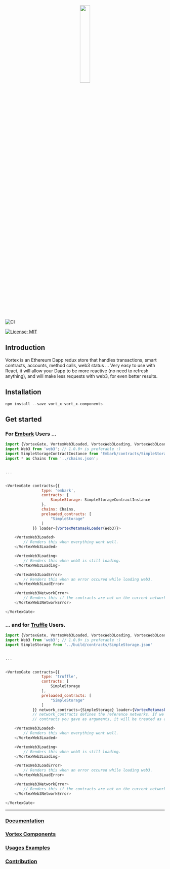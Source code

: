 <!--
  Title: Vortex
  Description: And Ethereum Dapp React and Redux tool taking care of transactions, smart contracts and many more !
  Author: mortimr
  -->
<div align="center" >
<img width="25%" src="https://raw.githubusercontent.com/Horyus/vort_x/master/.assets/vortex.png">
</div>

![CI](https://teamcity.rotaru.fr:2702/app/rest/builds/buildType:VortX_VortXBuild/statusIcon)


[![License: MIT](https://img.shields.io/badge/License-MIT-yellow.svg)](https://opensource.org/licenses/MIT)

## Introduction

Vortex is an Ethereum Dapp redux store that handles transactions, smart contracts, accounts, method calls, web3 status ... Very easy to use with React, it will allow your Dapp to be more reactive (no need to refresh anything), and will make less requests with web3, for even better results.


## Installation

```
npm install --save vort_x vort_x-components
```

## Get started

### For [Embark](https://embark.status.im) Users ...

```js
import {VortexGate, VortexWeb3Loaded, VortexWeb3Loading, VortexWeb3LoadError, VortexWeb3NetworkError, VortexMetamaskLoader} from 'vort_x-components';
import Web3 from 'web3'; // 1.0.0+ is preferable :)
import SimpleStorageContractInstance from 'Embark/contracts/SimpleStorage';
import * as Chains from '../chains.json';


...


<VortexGate contracts={{
                type: 'embark',
                contracts: {
                    SimpleStorage: SimpleStorageContractInstance
                },
                chains: Chains,
                preloaded_contracts: [
                    "SimpleStorage"
                ]
            }} loader={VortexMetamaskLoader(Web3)}>

    <VortexWeb3Loaded>
        // Renders this when everything went well.
    </VortexWeb3Loaded>

    <VortexWeb3Loading>
        // Renders this when web3 is still loading.
    </VortexWeb3Loading>

    <VortexWeb3LoadError>
        // Renders this when an error occured while loading web3.
    </VortexWeb3LoadError>

    <VortexWeb3NetworkError>
        // Renders this if the contracts are not on the current network
    </VortexWeb3NetworkError>

</VortexGate>
```

### ... and for [Truffle](https://embark.status.im) Users.

```js
import {VortexGate, VortexWeb3Loaded, VortexWeb3Loading, VortexWeb3LoadError, VortexWeb3NetworkError, VortexMetamaskLoader} from 'vort_x-components';
import Web3 from 'web3'; // 1.0.0+ is preferable :)
import SimpleStorage from '../build/contracts/SimpleStorage.json'


...


<VortexGate contracts={{
                type: 'truffle',
                contracts: [
                    SimpleStorage
                ],
                preloaded_contracts: [
                    "SimpleStorage"
                ]
            }} network_contracts={SimpleStorage} loader={VortexMetamaskLoader(Web3)}>
            // network_contracts defines the reference networks. If we are on a network where we can't find the
            // contracts you gave as arguments, it will be treated as a NetworkError.

    <VortexWeb3Loaded>
        // Renders this when everything went well.
    </VortexWeb3Loaded>

    <VortexWeb3Loading>
        // Renders this when web3 is still loading.
    </VortexWeb3Loading>

    <VortexWeb3LoadError>
        // Renders this when an error occured while loading web3.
    </VortexWeb3LoadError>

    <VortexWeb3NetworkError>
        // Renders this if the contracts are not on the current network
    </VortexWeb3NetworkError>

</VortexGate>
```

----

### [Documentation](https://vort-x.readthedocs.io/)

### [Vortex Components](https://github.com/Horyus/vortex-components)

### [Usages Examples](https://github.com/Horyus/vortex-demo)

### [Contribution](./CONTRIBUTING.md)

